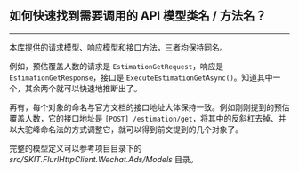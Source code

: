 ﻿## 如何快速找到需要调用的 API 模型类名 / 方法名？

---

本库提供的请求模型、响应模型和接口方法，三者均保持同名。

例如，预估覆盖人数的请求是 `EstimationGetRequest`，响应是 `EstimationGetResponse`，接口是 `ExecuteEstimationGetAsync()`。知道其中一个，其余两个就可以快速地推断出了。

再有，每个对象的命名与官方文档的接口地址大体保持一致。例如刚刚提到的预估覆盖人数，它的接口地址是 `[POST] /estimation/get`，将其中的反斜杠去掉、并以大驼峰命名法的方式调整它，就可以得到前文提到的几个对象了。

完整的模型定义可以参考项目目录下的 _src/SKIT.FlurlHttpClient.Wechat.Ads/Models_ 目录。
